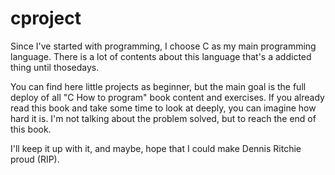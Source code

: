 # cproject

Since I've started with programming, I choose C as my main programming language. There is a lot of contents 
about this language that's a addicted thing until thosedays.

You can find here little projects as beginner, but the main goal is the full deploy of all "C How to program" book
content and exercises. If you already read this book and take some time to look at deeply, you can imagine how hard
it is. I'm not talking about the problem solved, but to reach the end of this book.

I'll keep it up with it, and maybe, hope that I could make Dennis Ritchie proud (RIP).
